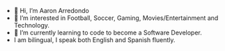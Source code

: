 - 👋 Hi, I’m Aaron Arredondo 
- 👀 I’m interested in Football, Soccer, Gaming, Movies/Entertainment and Technology.
- 🌱 I’m currently learning to code to become a Software Developer.
-  I am bilingual, I speak both English and Spanish fluently.

<!---
Arredondo3/Arredondo3 is a ✨ special ✨ repository because its `README.md` (this file) appears on your GitHub profile.
You can click the Preview link to take a look at your changes.
--->
